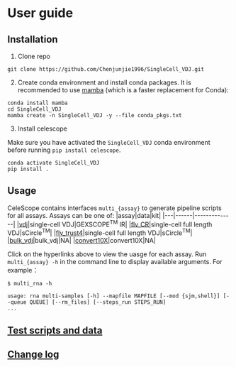 # User guide

## Installation
1. Clone repo
```
git clone https://github.com/Chenjunjie1996/SingleCell_VDJ.git
```

2. Create conda environment and install conda packages. 
It is recommended to use [mamba](https://github.com/mamba-org/mamba) (which is a faster replacement for Conda):
```
conda install mamba
cd SingleCell_VDJ
mamba create -n SingleCell_VDJ -y --file conda_pkgs.txt
```


3. Install celescope

Make sure you have activated the `SingleCell_VDJ` conda environment before running `pip install celescope`. 
```
conda activate SingleCell_VDJ
pip install .
```

## Usage

CeleScope contains interfaces `multi_{assay}` to generate pipeline scripts for all assays. Assays can be one of:
|assay|data|kit|
|---|------|--------------|
|[vdj](./assay/multi_vdj.md)|single-cell VDJ|GEXSCOPE<sup>TM</sup> IR|
|[flv_CR](./assay/multi_flv_CR.md)|single-cell full length VDJ|sCircle<sup>TM</sup>|
|[flv_trust4](./assay/multi_flv_trust4.md)|single-cell full length VDJ|sCircle<sup>TM</sup>|
|[bulk_vdj](assay/multi_bulk_vdj.md)|bulk_vdj|NA|
|[convert10X](assay/multi_convert10X.md)|convert10X|NA|

Click on the hyperlinks above to view the uasge for each assay. Run `multi_{assay} -h` in the command line to display available arguments. For example：
```
$ multi_rna -h

usage: rna multi-samples [-h] --mapfile MAPFILE [--mod {sjm,shell}] [--queue QUEUE] [--rm_files] [--steps_run STEPS_RUN]
...
```

## [Test scripts and data](https://github.com/singleron-RD/celescope_test_script)

## [Change log](./CHANGELOG.md)


 
